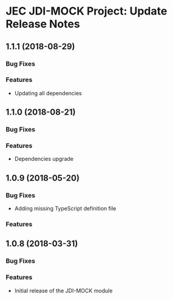 # JEC JDI-MOCK Project: Update Release Notes

<a name="jec-jdi-mock-1.1.1"></a>
## **1.1.1** (2018-08-29)

### Bug Fixes

### Features

- Updating all dependencies

<a name="jec-jdi-mock-1.1.0"></a>
## **1.1.0** (2018-08-21)

### Bug Fixes

### Features

- Dependencies upgrade

<a name="jec-jdi-mock-1.0.9"></a>
## **1.0.9** (2018-05-20)

### Bug Fixes

- Adding missing TypeScript definition file

### Features

<a name="jec-jdi-mock-1.0.8"></a>
## **1.0.8** (2018-03-31)

### Bug Fixes

### Features

- Initial release of the JDI-MOCK module